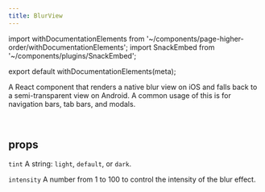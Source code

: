 ```yaml
---
title: BlurView
---
```


import withDocumentationElements from '~/components/page-higher-order/withDocumentationElements';
import SnackEmbed from '~/components/plugins/SnackEmbed';

export default withDocumentationElements(meta);

A React component that renders a native blur view on iOS and falls back to a semi-transparent view on Android. A common usage of this is for navigation bars, tab bars, and modals.

<SnackEmbed snackId="Bkbb_XnHW" />

<br />

<SnackEmbed snackId="BJM8eV3rZ" />

## props

 `tint`
A string: `light`, `default`, or `dark`.

 `intensity`
A number from 1 to 100 to control the intensity of the blur effect.
